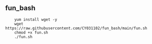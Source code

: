 ## fun_bash
        yum install wget -y
        wget https://raw.githubusercontent.com/CY031102/fun_bash/main/fun.sh
        chmod +x fun.sh
        ./fun.sh

